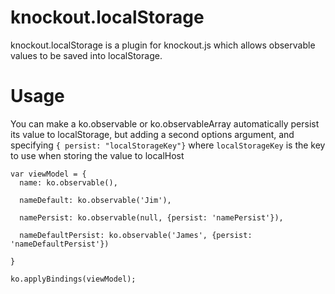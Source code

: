 # knockout.localStorage

knockout.localStorage is a plugin for knockout.js which allows observable 
values to be saved into localStorage. 

# Usage
You can make a ko.observable or ko.observableArray automatically persist
its value to localStorage, but adding a second options argument, and
specifying `{ persist: "localStorageKey"}` where `localStorageKey` is
the key to use when storing the value to localHost


    var viewModel = {
      name: ko.observable(),
      
      nameDefault: ko.observable('Jim'),

      namePersist: ko.observable(null, {persist: 'namePersist'}),

      nameDefaultPersist: ko.observable('James', {persist: 'nameDefaultPersist'})

    }

    ko.applyBindings(viewModel);

